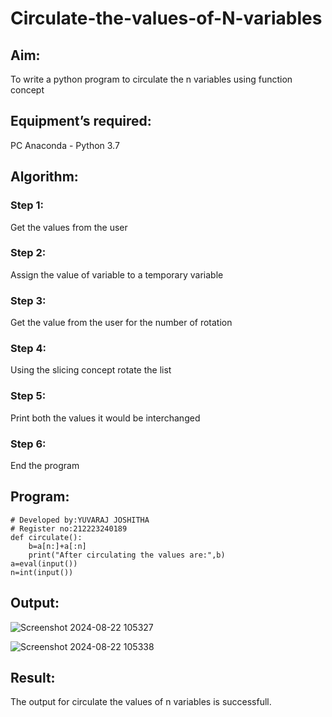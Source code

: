 # Circulate-the-values-of-N-variables
## Aim:
To write a python program to circulate the n variables using function concept
## Equipment’s required:
PC
Anaconda - Python 3.7
## Algorithm: 
### Step 1: 
Get the values from the user
### Step 2: 
Assign the value of variable to a temporary variable
### Step 3: 
Get the value from the user for the number of rotation
### Step 4: 
Using the slicing concept rotate the list

### Step 5: 
Print both the values it would be interchanged
### Step 6: 
End the program
## Program:
```
# Developed by:YUVARAJ JOSHITHA
# Register no:212223240189
def circulate():
    b=a[n:]+a[:n]
    print("After circulating the values are:",b)
a=eval(input())
n=int(input())
```

## Output:
![Screenshot 2024-08-22 105327](https://github.com/user-attachments/assets/2d3a425a-7cba-4781-b54a-ad33ddc3307d)

![Screenshot 2024-08-22 105338](https://github.com/user-attachments/assets/1bdab081-ad76-4c7c-8720-a3b6b7d783a3)

## Result:
The output for circulate the values of n variables is successfull.
